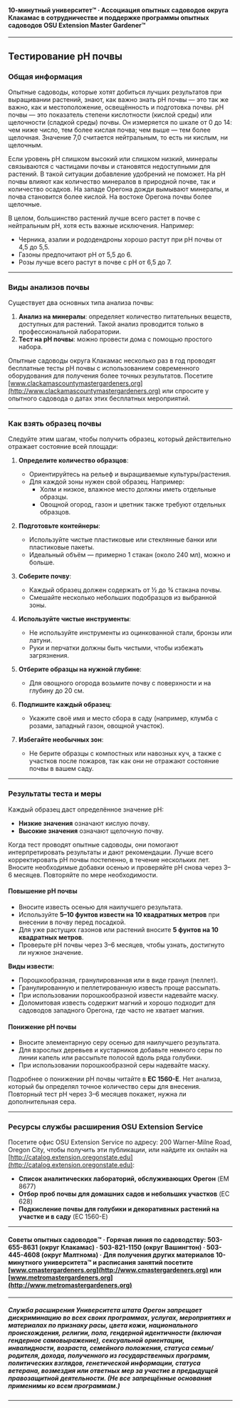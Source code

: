 #### 10-минутный университет™ · Ассоциация опытных садоводов округа Клакамас в сотрудничестве и поддержке программы опытных садоводов OSU Extension Master Gardener™

---

## Тестирование pH почвы

### Общая информация

Опытные садоводы, которые хотят добиться лучших результатов при выращивании растений, знают, как важно знать pH почвы — это так же важно, как и местоположение, освещённость и подготовка почвы. pH почвы — это показатель степени кислотности (кислой среды) или щелочности (сладкой среды) почвы. Он измеряется по шкале от 0 до 14: чем ниже число, тем более кислая почва; чем выше — тем более щелочная. Значение 7,0 считается нейтральным, то есть ни кислым, ни щелочным.

Если уровень pH слишком высокий или слишком низкий, минералы связываются с частицами почвы и становятся недоступными для растений. В такой ситуации добавление удобрений не поможет. На pH почвы влияют как количество минералов в природной почве, так и количество осадков. На западе Орегона дожди вымывают минералы, и почва становится более кислой. На востоке Орегона почвы более щелочные.

В целом, большинство растений лучше всего растет в почве с нейтральным pH, хотя есть важные исключения. Например:

- Черника, азалии и рододендроны хорошо растут при pH почвы от 4,5 до 5,5.
- Газоны предпочитают pH от 5,5 до 6.
- Розы лучше всего растут в почве с pH от 6,5 до 7.

---

### Виды анализов почвы

Существует два основных типа анализа почвы:

1. **Анализ на минералы**: определяет количество питательных веществ, доступных для растений. Такой анализ проводится только в профессиональной лаборатории.
2. **Тест на pH почвы**: можно провести дома с помощью простого набора.

Опытные садоводы округа Клакамас несколько раз в год проводят бесплатные тесты pH почвы с использованием современного оборудования для получения более точных результатов. Посетите [www.clackamascountymastergardeners.org](http://www.clackamascountymastergardeners.org) или спросите у опытного садовода о датах этих бесплатных мероприятий.

---

### Как взять образец почвы

Следуйте этим шагам, чтобы получить образец, который действительно отражает состояние всей площади:

1. **Определите количество образцов**:
   - Ориентируйтесь на рельеф и выращиваемые культуры/растения.
   - Для каждой зоны нужен свой образец. Например:
     - Холм и низкое, влажное место должны иметь отдельные образцы.
     - Овощной огород, газон и цветник также требуют отдельных образцов.

2. **Подготовьте контейнеры**:
   - Используйте чистые пластиковые или стеклянные банки или пластиковые пакеты.
   - Идеальный объём — примерно 1 стакан (около 240 мл), можно и больше.

3. **Соберите почву**:
   - Каждый образец должен содержать от ½ до ¾ стакана почвы.
   - Смешайте несколько небольших подобразцов из выбранной зоны.

4. **Используйте чистые инструменты**:
   - Не используйте инструменты из оцинкованной стали, бронзы или латуни.
   - Руки и перчатки должны быть чистыми, чтобы избежать загрязнения.

5. **Отберите образцы на нужной глубине**:
   - Для овощного огорода возьмите почву с поверхности и на глубину до 20 см.

6. **Подпишите каждый образец**:
   - Укажите своё имя и место сбора в саду (например, клумба с розами, западный газон, овощной участок).

7. **Избегайте необычных зон**:
   - Не берите образцы с компостных или навозных куч, а также с участков после пожаров, так как они не отражают состояние почвы в вашем саду.

---

### Результаты теста и меры

Каждый образец даст определённое значение pH:

- **Низкие значения** означают кислую почву.
- **Высокие значения** означают щелочную почву.

Когда тест проводят опытные садоводы, они помогают интерпретировать результаты и дают рекомендации. Лучше всего корректировать pH почвы постепенно, в течение нескольких лет. Вносите необходимые добавки осенью и проверяйте pH снова через 3–6 месяцев. Повторяйте по мере необходимости.

#### Повышение pH почвы

- Вносите известь осенью для наилучшего результата.
- Используйте **5–10 фунтов извести на 10 квадратных метров** при внесении в почву перед посадкой.
- Для уже растущих газонов или растений вносите **5 фунтов на 10 квадратных метров**.
- Проверьте pH почвы через 3–6 месяцев, чтобы узнать, достигнуто ли нужное значение.

**Виды извести:**

- Порошкообразная, гранулированная или в виде гранул (пеллет).
- Гранулированную и пеллетированную известь проще рассыпать.
- При использовании порошкообразной извести надевайте маску.
- Доломитовая известь содержит магний и хорошо подходит для садоводов западного Орегона, где часто не хватает магния.

#### Понижение pH почвы

- Вносите элементарную серу осенью для наилучшего результата.
- Для взрослых деревьев и кустарников добавьте немного серы по линии капель или рассыпьте полосой вдоль ряда голубики.
- При использовании порошкообразной серы надевайте маску.

Подробнее о понижении pH почвы читайте в **EC 1560-E**. Нет анализа, который бы определял точное количество серы для внесения. Повторный тест pH через 3–6 месяцев покажет, нужна ли дополнительная сера.

---

### Ресурсы службы расширения OSU Extension Service

Посетите офис OSU Extension Service по адресу: 200 Warner-Milne Road, Oregon City, чтобы получить эти публикации, или найдите их онлайн на [http://catalog.extension.oregonstate.edu](http://catalog.extension.oregonstate.edu):

- **Список аналитических лабораторий, обслуживающих Орегон** (EM 8677)
- **Отбор проб почвы для домашних садов и небольших участков** (EC 628)
- **Подкисление почвы для голубики и декоративных растений на участке и в саду** (EC 1560-E)

---

#### Советы опытных садоводов™ · Горячая линия по садоводству: 503-655-8631 (округ Клакамас) · 503-821-1150 (округ Вашингтон) · 503-445-4608 (округ Малтнома) · Для получения других материалов 10-минутного университета™ и расписания занятий посетите [www.cmastergardeners.org](http://www.cmastergardeners.org) или [www.metromastergardeners.org](http://www.metromastergardeners.org)

---

##### Служба расширения Университета штата Орегон запрещает дискриминацию во всех своих программах, услугах, мероприятиях и материалах по признаку расы, цвета кожи, национального происхождения, религии, пола, гендерной идентичности (включая гендерное самовыражение), сексуальной ориентации, инвалидности, возраста, семейного положения, статуса семьи/родителя, дохода, полученного из государственных программ, политических взглядов, генетической информации, статуса ветерана, возмездия или ответных мер за участие в предыдущей правозащитной деятельности. (Не все запрещённые основания применимы ко всем программам.)
---